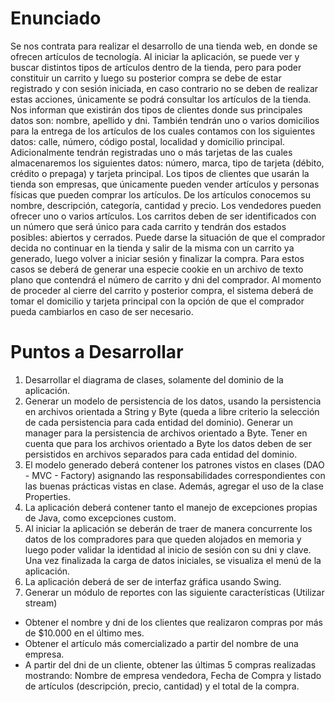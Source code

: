 # Enunciado
Se nos contrata para realizar el desarrollo de una tienda web, en donde se ofrecen artículos de
tecnología.
Al iniciar la aplicación, se puede ver y buscar distintos tipos de artículos dentro de la tienda, pero para
poder constituir un carrito y luego su posterior compra se debe de estar registrado y con sesión iniciada,
en caso contrario no se deben de realizar estas acciones, únicamente se podrá consultar los artículos de
la tienda.
Nos informan que existirán dos tipos de clientes donde sus principales datos son: nombre, apellido y
dni. También tendrán uno o varios domicilios para la entrega de los artículos de los cuales contamos con
los siguientes datos: calle, número, código postal, localidad y domicilio principal. Adicionalmente
tendrán registradas uno o más tarjetas de las cuales almacenaremos los siguientes datos: número,
marca, tipo de tarjeta (débito, crédito o prepaga) y tarjeta principal.
Los tipos de clientes que usarán la tienda son empresas, que únicamente pueden vender artículos y
personas físicas que pueden comprar los artículos.
De los artículos conocemos su nombre, descripción, categoría, cantidad y precio. Los vendedores
pueden ofrecer uno o varios artículos.
Los carritos deben de ser identificados con un número que será único para cada carrito y tendrán dos
estados posibles: abiertos y cerrados.
Puede darse la situación de que el comprador decida no continuar en la tienda y salir de la misma con
un carrito ya generado, luego volver a iniciar sesión y finalizar la compra. Para estos casos se deberá de
generar una especie cookie en un archivo de texto plano que contendrá el número de carrito y dni del
comprador.
Al momento de proceder al cierre del carrito y posterior compra, el sistema deberá de tomar el
domicilio y tarjeta principal con la opción de que el comprador pueda cambiarlos en caso de ser
necesario.

# Puntos a Desarrollar

1) Desarrollar el diagrama de clases, solamente del dominio de la aplicación.
2) Generar un modelo de persistencia de los datos, usando la persistencia en archivos orientada a String y Byte (queda a libre criterio la selección de cada persistencia para cada entidad del dominio). Generar
un manager para la persistencia de archivos orientado a Byte. Tener en cuenta que para los archivos orientado a Byte los datos deben de ser persistidos en archivos separados para cada entidad del dominio.
3) El modelo generado deberá contener los patrones vistos en clases (DAO - MVC - Factory) asignando las responsabilidades correspondientes con las buenas prácticas vistas en clase. Además, agregar el uso de la clase Properties.
4) La aplicación deberá contener tanto el manejo de excepciones propias de Java, como excepciones custom.
5) Al iniciar la aplicación se deberán de traer de manera concurrente los datos de los compradores para que queden alojados en memoria y luego poder validar la identidad al inicio de sesión con su dni y clave. Una vez finalizada la carga de datos iniciales, se visualiza el menú de la aplicación.
6) La aplicación deberá de ser de interfaz gráfica usando Swing.
7) Generar un módulo de reportes con las siguiente características (Utilizar stream)
  *  Obtener el nombre y dni de los clientes que realizaron compras por más de $10.000 en el último mes.
  * Obtener el artículo más comercializado a partir del nombre de una empresa.
  * A partir del dni de un cliente, obtener las últimas 5 compras realizadas mostrando: Nombre de empresa vendedora, Fecha de Compra y listado de artículos (descripción, precio, cantidad) y el total de la compra.
